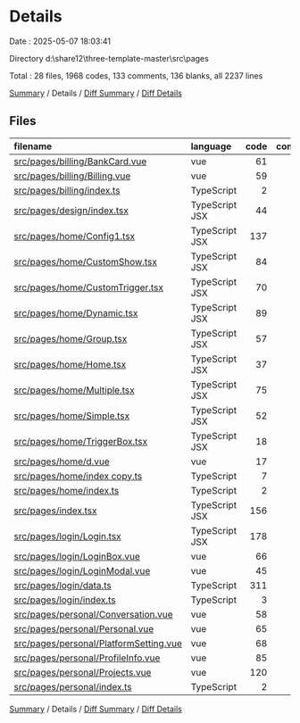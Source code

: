 # Details

Date : 2025-05-07 18:03:41

Directory d:\\share12\\three-template-master\\src\\pages

Total : 28 files,  1968 codes, 133 comments, 136 blanks, all 2237 lines

[Summary](results.md) / Details / [Diff Summary](diff.md) / [Diff Details](diff-details.md)

## Files
| filename | language | code | comment | blank | total |
| :--- | :--- | ---: | ---: | ---: | ---: |
| [src/pages/billing/BankCard.vue](/src/pages/billing/BankCard.vue) | vue | 61 | 0 | 2 | 63 |
| [src/pages/billing/Billing.vue](/src/pages/billing/Billing.vue) | vue | 59 | 0 | 2 | 61 |
| [src/pages/billing/index.ts](/src/pages/billing/index.ts) | TypeScript | 2 | 0 | 1 | 3 |
| [src/pages/design/index.tsx](/src/pages/design/index.tsx) | TypeScript JSX | 44 | 1 | 2 | 47 |
| [src/pages/home/Config1.tsx](/src/pages/home/Config1.tsx) | TypeScript JSX | 137 | 2 | 0 | 139 |
| [src/pages/home/CustomShow.tsx](/src/pages/home/CustomShow.tsx) | TypeScript JSX | 84 | 0 | 17 | 101 |
| [src/pages/home/CustomTrigger.tsx](/src/pages/home/CustomTrigger.tsx) | TypeScript JSX | 70 | 0 | 10 | 80 |
| [src/pages/home/Dynamic.tsx](/src/pages/home/Dynamic.tsx) | TypeScript JSX | 89 | 0 | 10 | 99 |
| [src/pages/home/Group.tsx](/src/pages/home/Group.tsx) | TypeScript JSX | 57 | 0 | 9 | 66 |
| [src/pages/home/Home.tsx](/src/pages/home/Home.tsx) | TypeScript JSX | 37 | 87 | 1 | 125 |
| [src/pages/home/Multiple.tsx](/src/pages/home/Multiple.tsx) | TypeScript JSX | 75 | 0 | 11 | 86 |
| [src/pages/home/Simple.tsx](/src/pages/home/Simple.tsx) | TypeScript JSX | 52 | 1 | 13 | 66 |
| [src/pages/home/TriggerBox.tsx](/src/pages/home/TriggerBox.tsx) | TypeScript JSX | 18 | 0 | 4 | 22 |
| [src/pages/home/d.vue](/src/pages/home/d.vue) | vue | 17 | 0 | 4 | 21 |
| [src/pages/home/index copy.ts](/src/pages/home/index%20copy.ts) | TypeScript | 7 | 0 | 2 | 9 |
| [src/pages/home/index.ts](/src/pages/home/index.ts) | TypeScript | 2 | 0 | 1 | 3 |
| [src/pages/index.tsx](/src/pages/index.tsx) | TypeScript JSX | 156 | 33 | 2 | 191 |
| [src/pages/login/Login.tsx](/src/pages/login/Login.tsx) | TypeScript JSX | 178 | 9 | 2 | 189 |
| [src/pages/login/LoginBox.vue](/src/pages/login/LoginBox.vue) | vue | 66 | 0 | 5 | 71 |
| [src/pages/login/LoginModal.vue](/src/pages/login/LoginModal.vue) | vue | 45 | 0 | 6 | 51 |
| [src/pages/login/data.ts](/src/pages/login/data.ts) | TypeScript | 311 | 0 | 2 | 313 |
| [src/pages/login/index.ts](/src/pages/login/index.ts) | TypeScript | 3 | 0 | 1 | 4 |
| [src/pages/personal/Conversation.vue](/src/pages/personal/Conversation.vue) | vue | 58 | 0 | 3 | 61 |
| [src/pages/personal/Personal.vue](/src/pages/personal/Personal.vue) | vue | 65 | 0 | 5 | 70 |
| [src/pages/personal/PlatformSetting.vue](/src/pages/personal/PlatformSetting.vue) | vue | 68 | 0 | 2 | 70 |
| [src/pages/personal/ProfileInfo.vue](/src/pages/personal/ProfileInfo.vue) | vue | 85 | 0 | 9 | 94 |
| [src/pages/personal/Projects.vue](/src/pages/personal/Projects.vue) | vue | 120 | 0 | 9 | 129 |
| [src/pages/personal/index.ts](/src/pages/personal/index.ts) | TypeScript | 2 | 0 | 1 | 3 |

[Summary](results.md) / Details / [Diff Summary](diff.md) / [Diff Details](diff-details.md)